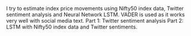 I try to estimate index price movements using Nifty50 index data, Twitter sentiment analysis and Neural Network LSTM. VADER is used as it works very well with social media text. Part 1: Twitter sentiment analysis Part 2: LSTM with Nifty50 index data and Twitter sentiments.
